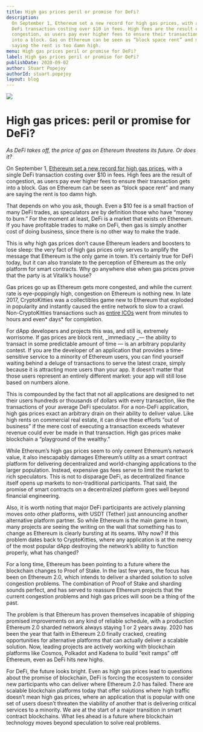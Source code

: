 ```yaml
---
title: High gas prices peril or promise for DeFi?
description:
  On September 1, Ethereum set a new record for high gas prices, with a single
  DeFi transaction costing over $10 in fees. High fees are the result of
  congestion, as users pay ever higher fees to ensure their transaction gets
  into a block. Gas on Ethereum can be seen as “block space rent” and many are
  saying the rent is too damn high.
menu: High gas prices peril or promise for DeFi?
label: High gas prices peril or promise for DeFi?
publishDate: 2020-09-02
author: Stuart Popejoy
authorId: stuart.popejoy
layout: blog
---
```


![](/assets/blog/2020/1_fynn5el1Ya3Q6F-TbBTFGg.webp)

# High gas prices: peril or promise for DeFi?

_As DeFi takes off, the price of gas on Ethereum threatens its future. Or does
it?_

On September 1,
[Ethereum set a new record for high gas prices](https://www.coindesk.com/ethereum-fees-record-highs-defi-expensive-tether),
with a single DeFi transaction costing over $10 in fees. High fees are the
result of congestion, as users pay ever higher fees to ensure their transaction
gets into a block. Gas on Ethereum can be seen as “block space rent” and many
are saying the rent is too damn high.

That depends on who you ask, though. Even a $10 fee is a small fraction of many
DeFi trades, as speculators are by definition those who have “money to burn.”
For the moment at least, DeFi is a market that exists on Ethereum. If you have
profitable trades to make on DeFi, then gas is simply another cost of doing
business, since there is no other way to make the trade.

This is why high gas prices don’t cause Ethereum leaders and boosters to lose
sleep: the very fact of high gas prices only serves to amplify the message that
Ethereum is the only game in town. It’s certainly true for DeFi today, but it
can also translate to the perception of Ethereum as the only platform for smart
contracts. Why go anywhere else when gas prices prove that the party is at
Vitalik’s house?

Gas prices go up as Ethereum gets more congested, and while the current rate is
eye-poppingly high, congestion on Ethereum is nothing new. In late 2017,
CryptoKitties was a collectibles game new to Ethereum that exploded in
popularity and instantly caused the entire network to slow to a crawl.
Non-CryptoKitties transactions such as
[entire ICOs](https://www.coindesk.com/ethereums-cryptokitties-blockchain-deluge-sparks-ico-delay)
went from minutes to hours and even* days* for completion.

For dApp developers and projects this was, and still is, extremely worrisome. If
gas prices are block rent, _immediacy _— the ability to transact in some
predictable amount of time — is an arbitrary popularity contest. If you are the
developer of an application that provides a time-sensitive service to a minority
of Ethereum users, you can find yourself waiting behind a deluge of transactions
to serve the latest craze, simply because it is attracting more users than your
app. It doesn’t matter that those users represent an entirely different market:
your app will still lose based on numbers alone.

This is compounded by the fact that not all applications are designed to net
their users hundreds or thousands of dollars with every transaction, like the
transactions of your average DeFi speculator. For a non-DeFi application, high
gas prices exact an arbitrary drain on their ability to deliver value. Like high
rents on commercial real estate, it can drive these efforts “out of business” if
the mere cost of executing a transaction exceeds whatever revenue could ever be
made in that transaction. High gas prices make blockchain a “playground of the
wealthy.”

While Ethereum’s high gas prices seem to only cement Ethereum’s network value,
it also inescapably damages Ethereum’s utility as a smart contract platform for
delivering decentralized and world-changing applications to the larger
population. Instead, expensive gas fees serve to limit the market to rich
speculators. This is not to disparage DeFi, as decentralized finance itself
opens up markets to non-traditional participants. That said, the promise of
smart contracts on a decentralized platform goes well beyond financial
engineering.

Also, it is worth noting that major DeFi participants are actively planning
moves onto other platforms, with USDT (Tether) just announcing another
alternative platform partner. So while Ethereum is the main game in town, many
projects are seeing the writing on the wall that something has to change as
Ethereum is clearly bursting at its seams. Why now? If this problem dates back
to CryptoKitties, where any application is at the mercy of the most popular dApp
destroying the network’s ability to function properly, what has changed?

For a long time, Ethereum has been pointing to a future where the blockchain
changes to Proof of Stake. In the last few years, the focus has been on Ethereum
2.0, which intends to deliver a sharded solution to solve congestion problems.
The combination of Proof of Stake and sharding sounds perfect, and has served to
reassure Ethereum projects that the current congestion problems and high gas
prices will soon be a thing of the past.

The problem is that Ethereum has proven themselves incapable of shipping
promised improvements on any kind of reliable schedule, with a production
Ethereum 2.0 sharded network always staying 1 or 2 years away. 2020 has been the
year that faith in Ethereum 2.0 finally cracked, creating opportunities for
alternative platforms that can actually deliver a scalable solution. Now,
leading projects are actively working with blockchain platforms like Cosmos,
Polkadot and Kadena to build “exit ramps” off Ethereum, even as DeFi hits new
highs.

For DeFi, the future looks bright. Even as high gas prices lead to questions
about the promise of blockchain, DeFi is forcing the ecosystem to consider new
participants who can deliver where Ethereum 2.0 has failed. There are scalable
blockchain platforms today that offer solutions where high traffic doesn’t mean
high gas prices, where an application that is popular with one set of users
doesn’t threaten the viability of another that is delivering critical services
to a minority. We are at the start of a major transition in smart contract
blockchains. What lies ahead is a future where blockchain technology moves
beyond speculation to solve real problems.
